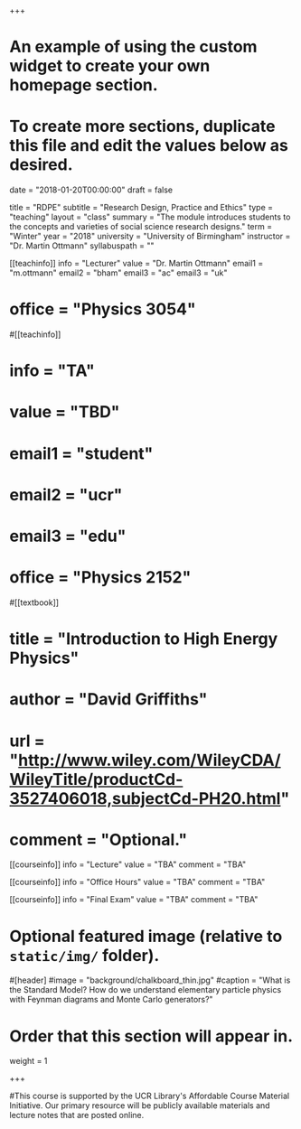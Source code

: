 +++
# An example of using the custom widget to create your own homepage section.
# To create more sections, duplicate this file and edit the values below as desired.

date = "2018-01-20T00:00:00"
draft = false

title = "RDPE"
subtitle = "Research Design, Practice and Ethics"
type = "teaching"
layout = "class"
summary = "The module introduces students to the concepts and varieties of social science research designs."
term = "Winter"
year = "2018"
university = "University of Birmingham"
instructor = "Dr. Martin Ottmann"
syllabuspath = ""

[[teachinfo]]
  info = "Lecturer"
  value = "Dr. Martin Ottmann"
  email1 = "m.ottmann"
  email2 = "bham"
  email3 = "ac"
  email3 = "uk"
#  office = "Physics 3054"

#[[teachinfo]]
#  info = "TA"
#  value = "TBD"
#  email1 = "student"
#  email2 = "ucr"
#  email3 = "edu"
#  office = "Physics 2152"


#[[textbook]]
#  title = "Introduction to High Energy Physics"
#  author = "David Griffiths"
#  url = "http://www.wiley.com/WileyCDA/WileyTitle/productCd-3527406018,subjectCd-PH20.html"
#  comment = "Optional."



[[courseinfo]]
  info = "Lecture"
  value = "TBA"
  comment = "TBA"

[[courseinfo]]
  info = "Office Hours"
  value = "TBA"
  comment = "TBA"

[[courseinfo]]
  info = "Final Exam"
  value = "TBA"
  comment = "TBA"


# Optional featured image (relative to `static/img/` folder).
#[header]
#image = "background/chalkboard_thin.jpg"
#caption = "What is the Standard Model? How do we understand elementary particle physics with Feynman diagrams and Monte Carlo generators?"


# Order that this section will appear in.
weight = 1

+++

#This course is supported by the UCR Library's Affordable Course Material Initiative. Our primary resource will be publicly available materials and lecture notes that are posted online.